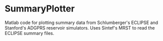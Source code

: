 # SummaryPlotter
Matlab code for plotting summary data from Schlumberger's ECLIPSE and Stanford's ADGPRS reservoir simulators. Uses Sintef's MRST to read the ECLIPSE summary files.

